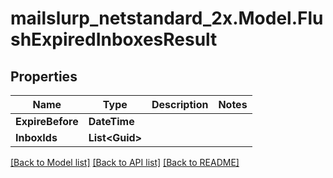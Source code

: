 # mailslurp_netstandard_2x.Model.FlushExpiredInboxesResult

## Properties

Name | Type | Description | Notes
------------ | ------------- | ------------- | -------------
**ExpireBefore** | **DateTime** |  | 
**InboxIds** | **List&lt;Guid&gt;** |  | 

[[Back to Model list]](../README#documentation-for-models) [[Back to API list]](../README#documentation-for-api-endpoints) [[Back to README]](../README)

